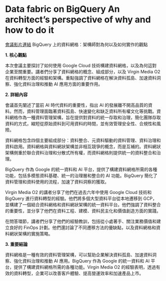 # Data fabric on BigQuery An architect’s perspective of why and how to do it
[會議影片連結](https://www.youtube.com/watch?v=hquNW0MtoEo)
BigQuery 上的資料網格：架構師對為何以及如何實作的觀點

**1. 核心觀點**

本次會議主要探討了如何使用 Google Cloud 技術構建資料網格，以及為何這對企業至關重要。講者們分享了資料網格的概念、組成部分，以及 Virgin Media O2 在資料轉型方面的經驗和架構。重點強調了資料網格在解決資料孤島、加速資料洞察、強化資料治理和推動 AI 應用方面的重要作用。

**2. 詳細內容**

會議首先闡述了當前 AI 時代資料的重要性，指出 AI 的發展離不開高品質的資料。然而，資料管理面臨著資料孤島、快速變化和缺乏資料所有權文化等挑戰。資料網格作為一種資料管理架構，旨在提供對資料的統一存取和治理，簡化團隊存取資料的方式，縮短從原始資料到可用資料的時間，並有效管理安全性、合規性和風險。

資料網格包含四個主要組成部分：資料整合、元資料驅動的資料管理、資料治理和資料啟用。資料網格與資料網狀架構並非相互競爭的概念，而是互補的。資料網狀架構側重於聯合資料治理和分散式所有權，而資料網格則提供統一的資料整合和治理。

BigQuery 作為 Google 的統一資料和 AI 平台，提供了構建資料網格所需的各種功能，包括多模態資料基礎、統一的治理層和整合的 AI 功能。BigQuery 簡化了資料管理和資料使用的流程，加速了資料洞察的獲取。

Virgin Media O2 的講者分享了他們在過去六年中使用 Google Cloud 技術和 BigQuery 進行資料轉型的經驗。他們將多個大型資料平台從本地遷移到 GCP，並構建了一個結合資料網格和資料網狀架構的統一資料平台。他們強調了資料整合的重要性，並分享了他們在資料工程、建模、資料民主化和價值創造方面的實踐。

在問答環節，講者們分享了他們的經驗教訓，包括從小處著手、關注業務價值和建立良好的 FinOps 計劃。他們還討論了不同遷移方法的優缺點，以及資料網格和資料網狀架構的實施策略。

**3. 重要結論**

資料網格是一種有效的資料管理架構，可以幫助企業解決資料孤島、加速資料洞察、強化資料治理和推動 AI 應用。BigQuery 作為 Google 的統一資料和 AI 平台，提供了構建資料網格所需的各種功能。Virgin Media O2 的經驗表明，透過有效的資料轉型，企業可以改善客戶體驗、提高營運效率和加速產品上市。
